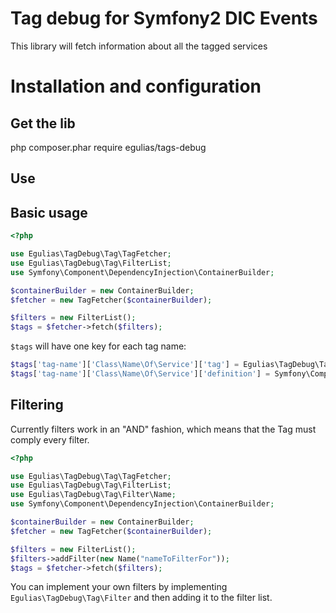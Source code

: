 # Tag debug for Symfony2 DIC Events

This library will fetch information about all the tagged services

# Installation and configuration

## Get the lib
php composer.phar require egulias/tags-debug

## Use
Basic usage
-----------

```php
<?php

use Egulias\TagDebug\Tag\TagFetcher;
use Egulias\TagDebug\Tag\FilterList;
use Symfony\Component\DependencyInjection\ContainerBuilder;

$containerBuilder = new ContainerBuilder;
$fetcher = new TagFetcher($containerBuilder);

$filters = new FilterList();
$tags = $fetcher->fetch($filters);
```

`$tags` will have one key for each tag name:
 ```php
$tags['tag-name']['Class\Name\Of\Service']['tag'] = Egulias\TagDebug\Tag\Tag
$tags['tag-name']['Class\Name\Of\Service']['definition'] = Symfony\Component\DependencyInjection\Definition
 ```

Filtering
-----------
Currently filters work in an "AND" fashion, which means that the Tag must comply every filter.

```php
<?php

use Egulias\TagDebug\Tag\TagFetcher;
use Egulias\TagDebug\Tag\FilterList;
use Egulias\TagDebug\Tag\Filter\Name;
use Symfony\Component\DependencyInjection\ContainerBuilder;

$containerBuilder = new ContainerBuilder;
$fetcher = new TagFetcher($containerBuilder);

$filters = new FilterList();
$filters->addFilter(new Name("nameToFilterFor"));
$tags = $fetcher->fetch($filters);
```

You can implement your own filters by implementing `Egulias\TagDebug\Tag\Filter` and then adding it to the filter list.

